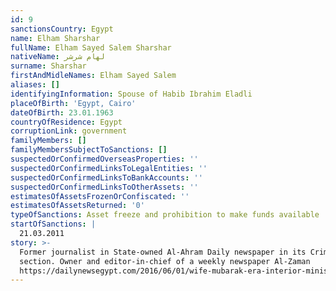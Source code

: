 ```yaml
---
id: 9
sanctionsCountry: Egypt
name: Elham Sharshar
fullName: Elham Sayed Salem Sharshar
nativeName: لهام شرشر
surname: Sharshar
firstAndMidleNames: Elham Sayed Salem
aliases: []
identifyingInformation: Spouse of Habib Ibrahim Eladli
placeOfBirth: 'Egypt, Cairo'
dateOfBirth: 23.01.1963
countryOfResidence: Egypt
corruptionLink: government
familyMembers: []
familyMembersSubjectToSanctions: []
suspectedOrConfirmedOverseasProperties: ''
suspectedOrConfirmedLinksToLegalEntities: ''
suspectedOrConfirmedLinksToBankAccounts: ''
suspectedOrConfirmedLinksToOtherAssets: ''
estimatesOfAssetsFrozenOrConfiscated: ''
estimatesOfAssetsReturned: '0'
typeOfSanctions: Asset freeze and prohibition to make funds available
startOfSanctions: |
  21.03.2011
story: >-
  Former journalist in State-owned Al-Ahram Daily newspaper in its Crime
  section. Owner and editor-in-chief of a weekly newspaper Al-Zaman
  https://dailynewsegypt.com/2016/06/01/wife-mubarak-era-interior-minister-al-adly-launches-newspaper/
---
```


